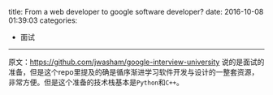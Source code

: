 title: From a web developer to google software developer?
date: 2016-10-08 01:39:03
categories:
- 面试
---

原文：https://github.com/jwasham/google-interview-university 说的是面试的准备，但是这个repo里提及的确是循序渐进学习软件开发与设计的一整套资源，非常方便。但是这个准备的技术栈基本是`Python`和`C++`。